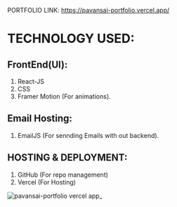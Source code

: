 PORTFOLIO LINK:
https://pavansai-portfolio.vercel.app/

TECHNOLOGY USED:
==========================================
FrontEnd(UI):
-------------
1. React-JS
2. CSS
3. Framer Motion (For animations).

Email Hosting:
--------------
1. EmailJS (For sennding Emails with out backend).

HOSTING & DEPLOYMENT:
--------------------
1. GitHub (For repo management)
2. Vercel (For Hosting)


![pavansai-portfolio vercel app_](https://github.com/user-attachments/assets/a6cde521-c423-4820-94eb-1d7cfd11e909)
